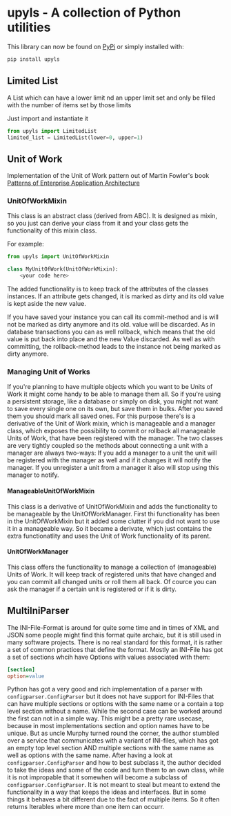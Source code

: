 # upyls - A collection of Python utilities

This library can now be found on [PyPi](https://pypi.org/project/upyls/)
or simply installed with:
```bash
pip install upyls
```

## Limited List

A List which can have a lower limit nd an upper limit set and only be filled with the number of items set by those 
limits

Just import and instantiate it
```python
from upyls import LimitedList
limited_list = LimitedList(lower=0, upper=1)
```

## Unit of Work
Implementation of the Unit of Work pattern out of Martin Fowler's book [Patterns of 
Enterprise Application Architecture](https://martinfowler.com/eaaCatalog/unitOfWork.html)

### UnitOfWorkMixin
This class is an abstract class (derived from ABC). It is designed as mixin, so you just can derive your class from it 
and your class gets the functionality of this mixin
class. 

For example:
```python
from upyls import UnitOfWorkMixin

class MyUnitOfWork(UnitOfWorkMixin):
    <your code here>
```
The added functionality is to keep track of the attributes of the classes instances. If an attribute gets changed, it is marked as 
dirty and its old value is kept aside the new value.

If you have saved your instance you can call its commit-method and is will not be marked as dirty anymore and its old. 
value will be discarded. As in database transactions you can as well rollback, which means that the old value is put 
back into place and the new Value discarded. As well as with committing, the rollback-method leads to the instance not 
being marked as dirty anymore.

### Managing Unit of Works 
If you're planning to have multiple objects which you want to be Units of Work it might come handy to be able to manage 
them all. So if you're using a persistent storage, like a database or simply on disk, you might not want to save every 
single one on its own, but save them in bulks. After you saved them you should mark all saved ones. For this purpose 
there's is a derivative of the Unit of Work mixin, which is manageable and a manager class, which exposes the 
possibility to commit or rollback all manageable Units of Work, that have been registered with the manager. The two 
classes are very tightly coupled so the methods about connecting a unit with a manager are always two-ways: If you add a
manager to a unit the unit will be registered with the manager as well and if it changes it will notify the manager. If
you unregister a unit from a manager it also will stop using this manager to notify.    

#### ManageableUnitOfWorkMixin
This class is a derivative of UnitOfWorkMixin and adds the functionality to be manageable by the UnitOfWorkManager. 
First thi functionality has been in the UnitOfWorkMixin but it added some clutter if you did not want to use it in a 
manageable way. So it became a derivate, which just contains the extra functionatlity and uses the Unit of Work 
functionality of its parent.

#### UnitOfWorkManager
This class offers the functionality to manage a collection of (manageable) Units of Work. It will keep track of 
registered units that have changed and you can commit all changed units or roll them all back. Of cource you can ask the
manager if a certain unit is registered or if it is dirty. 

## MultiIniParser
The INI-File-Format is around for quite some time and in times of XML and JSON some people might find this format quite 
archaic, but it is still used in many software projects. There is no real standard for this format, it is rather a set of 
common practices that define the format. 
Mostly an INI-File has got a set of sections whcih have Options with values associated with them:
```ini
[section]
option=value
```
Python has got a very good and rich implementation of a parser with `configparser.ConfigParser` but it does not have 
support for INI-Files that can have multiple sections or options with the same name or a contain a top level section
without a name. While the second case can be worked around the first can not in a simple way. 
This might be a pretty rare usecase, because in most implementations section and option names have to be unique. But as uncle Murphy turned round 
the corner, the author stumbled over a service that communicates with a variant of INI-files, which has got an empty 
top level section AND multiple sections with the same name as well as options with the same name. After having a look at
`configparser.ConfigParser` and how to best subclass it, the author decided to take the ideas and some of the code and 
turn them to an own class, while it is not impropable that it somewhen will become a subclass of 
`configparser.ConfigParser`. It is not meant to steal but meant to extend the functionality in a way that keeps the 
ideas and interfaces. But in some things it behaves a bit different due to the fact of multiple items. So it often 
returns Iterables where more than one item can occurr. 